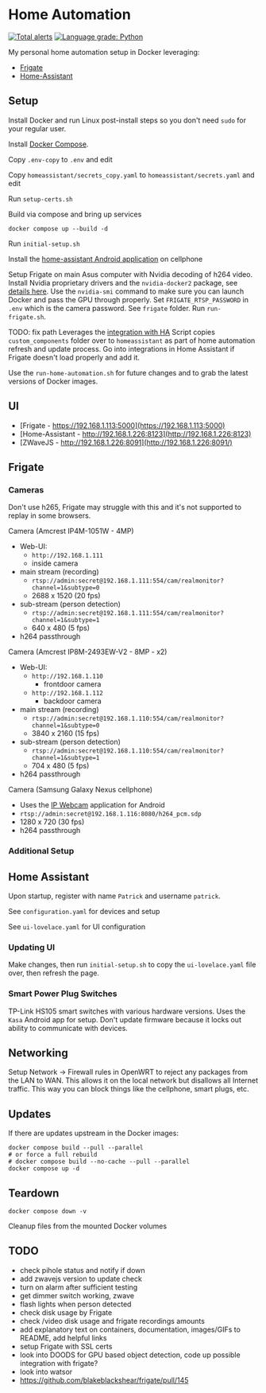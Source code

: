 # Home Automation

[![Total alerts](https://img.shields.io/lgtm/alerts/g/firefly2442/home-automation.svg?logo=lgtm&logoWidth=18)](https://lgtm.com/projects/g/firefly2442/home-automation/alerts/)
[![Language grade: Python](https://img.shields.io/lgtm/grade/python/g/firefly2442/home-automation.svg?logo=lgtm&logoWidth=18)](https://lgtm.com/projects/g/firefly2442/home-automation/context:python)

My personal home automation setup in Docker leveraging:

* [Frigate](https://github.com/blakeblackshear/frigate)
* [Home-Assistant](https://github.com/home-assistant/home-assistant)

## Setup

Install Docker and run Linux post-install steps so you don't need `sudo` for your regular user.

Install [Docker Compose](https://docs.docker.com/compose/).

Copy `.env-copy` to `.env` and edit

Copy `homeassistant/secrets_copy.yaml` to `homeassistant/secrets.yaml` and edit

Run `setup-certs.sh`

Build via compose and bring up services

```shell
docker compose up --build -d
```

Run `initial-setup.sh`

Install the [home-assistant Android application](https://play.google.com/store/apps/details?id=io.homeassistant.companion.android&hl=en_US)
on cellphone

Setup Frigate on main Asus computer with Nvidia decoding of h264 video.  Install Nvidia proprietary drivers
and the `nvidia-docker2` package, see [details here](https://docs.nvidia.com/datacenter/cloud-native/container-toolkit/install-guide.html#docker).
Use the `nvidia-smi` command to make sure you can launch Docker and pass the GPU through properly.
Set `FRIGATE_RTSP_PASSWORD` in `.env` which is the camera password.  See `frigate` folder.  Run `run-frigate.sh`.

TODO: fix path
Leverages the [integration with HA](https://blakeblackshear.github.io/frigate/usage/home-assistant)
Script copies `custom_components` folder over to `homeassistant` as part of home automation
refresh and update process.  Go into integrations in Home Assistant if Frigate doesn't load properly and add it.

Use the `run-home-automation.sh` for future changes and to grab the latest versions of Docker images.

## UI

* [Frigate - https://192.168.1.113:5000](https://192.168.1.113:5000)
* [Home-Assistant - http://192.168.1.226:8123](http://192.168.1.226:8123)
* [ZWaveJS - http://192.168.1.226:8091](http://192.168.1.226:8091/)

## Frigate

### Cameras

Don't use h265, Frigate may struggle with this and it's not supported to replay in some browsers.

Camera (Amcrest IP4M-1051W - 4MP)

* Web-UI:
  * `http://192.168.1.111`
  * inside camera
* main stream (recording)
  * `rtsp://admin:secret@192.168.1.111:554/cam/realmonitor?channel=1&subtype=0`
  * 2688 x 1520 (20 fps)
* sub-stream (person detection)
  * `rtsp://admin:secret@192.168.1.111:554/cam/realmonitor?channel=1&subtype=1`
  * 640 x 480 (5 fps)
* h264 passthrough

Camera (Amcrest IP8M-2493EW-V2 - 8MP - x2)

* Web-UI:
  * `http://192.168.1.110`
    * frontdoor camera
  * `http://192.168.1.112`
    * backdoor camera
* main stream (recording)
  * `rtsp://admin:secret@192.168.1.110:554/cam/realmonitor?channel=1&subtype=0`
  * 3840 x 2160 (15 fps)
* sub-stream (person detection)
  * `rtsp://admin:secret@192.168.1.110:554/cam/realmonitor?channel=1&subtype=1`
  * 704 x 480 (5 fps)
* h264 passthrough

Camera (Samsung Galaxy Nexus cellphone)

* Uses the [IP Webcam](https://play.google.com/store/apps/details?id=com.pas.webcam&hl=en_US)
application for Android
* `rtsp://admin:secret@192.168.1.116:8080/h264_pcm.sdp`
* 1280 x 720 (30 fps)
* h264 passthrough

### Additional Setup

## Home Assistant

Upon startup, register with name `Patrick` and username `patrick`.

See `configuration.yaml` for devices and setup

See `ui-lovelace.yaml` for UI configuration

### Updating UI

Make changes, then run `initial-setup.sh` to copy the `ui-lovelace.yaml` file over,
then refresh the page.

### Smart Power Plug Switches

TP-Link HS105 smart switches with various hardware versions.  Uses the `Kasa` Android app for setup.
Don't update firmware because it locks out ability to communicate with devices.

## Networking

Setup Network -> Firewall rules in OpenWRT to reject any packages from the LAN
to WAN.  This allows it on the local network
but disallows all Internet traffic.  This way you can block things like the
cellphone, smart plugs, etc.

## Updates

If there are updates upstream in the Docker images:

```shell
docker compose build --pull --parallel
# or force a full rebuild
# docker compose build --no-cache --pull --parallel
docker compose up -d
```

## Teardown

```shell
docker compose down -v
```

Cleanup files from the mounted Docker volumes

## TODO

* check pihole status and notify if down
* add zwavejs version to update check
* turn on alarm after sufficient testing
* get dimmer switch working, zwave
* flash lights when person detected
* check disk usage by Frigate
* check /video disk usage and frigate recordings amounts
* add explanatory text on containers, documentation, images/GIFs to README, add helpful links
* setup Frigate with SSL certs
* look into DOODS for GPU based object detection, code up possible integration with frigate?
* look into watsor
* https://github.com/blakeblackshear/frigate/pull/145
